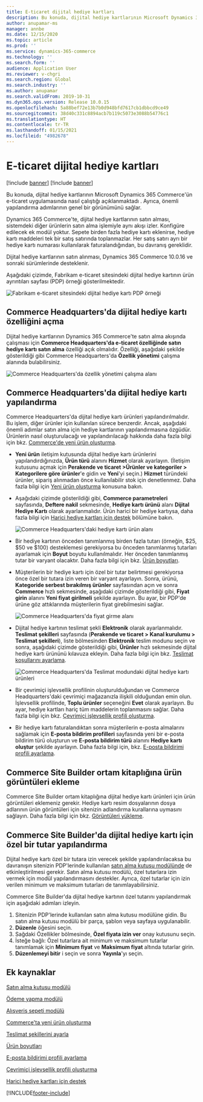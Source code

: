 ```yaml
---
title: E-ticaret dijital hediye kartları
description: Bu konuda, dijital hediye kartlarının Microsoft Dynamics 365 Commerce'ün e-ticaret uygulamasında nasıl çalıştığı açıklanmaktadı . Ayrıca, önemli yapılandırma adımlarının genel bir görünümünü sağlar.
author: anupamar-ms
manager: annbe
ms.date: 12/15/2020
ms.topic: article
ms.prod: ''
ms.service: dynamics-365-commerce
ms.technology: ''
ms.search.form: ''
audience: Application User
ms.reviewer: v-chgri
ms.search.region: Global
ms.search.industry: ''
ms.author: anupamar
ms.search.validFrom: 2019-10-31
ms.dyn365.ops.version: Release 10.0.15
ms.openlocfilehash: 5a88bef72e13b7b0d948bfd7617cb1dbbcd9ce49
ms.sourcegitcommit: 38d40c331c8894acb7b119c5073e3088b54776c1
ms.translationtype: HT
ms.contentlocale: tr-TR
ms.lasthandoff: 01/15/2021
ms.locfileid: "4982678"
---
```

# <a name="e-commerce-digital-gift-cards"></a>E-ticaret dijital hediye kartları

[!include [banner](includes/banner.md)]
[!include [banner](includes/preview-banner.md)]

Bu konuda, dijital hediye kartlarının Microsoft Dynamics 365 Commerce'ün e-ticaret uygulamasında nasıl çalıştığı açıklanmaktadı . Ayrıca, önemli yapılandırma adımlarının genel bir görünümünü sağlar.

Dynamics 365 Commerce'te, dijital hediye kartlarının satın alması, sistemdeki diğer ürünlerin satın alma işlemiyle aynı akışı izler. Konfigüre edilecek ek modül yoktur. Sepete birden fazla hediye kartı eklenirse, hediye kartı maddeleri tek bir satış satırında toplanmazlar. Her satış satırı ayrı bir hediye kartı numarası kullanılarak faturalandığından, bu davranış gereklidir.

Dijital hediye kartlarının satın alınması, Dynamics 365 Commerce 10.0.16 ve sonraki sürümlerinde desteklenir.

Aşağıdaki çizimde, Fabrikam e-ticaret sitesindeki dijital hediye kartının ürün ayrıntıları sayfası (PDP) örneği gösterilmektedir.

![Fabrikam e-ticaret sitesindeki dijital hediye kartı PDP örneği](./media/GiftcardPDP.PNG)

## <a name="turn-on-the-digital-gift-card-feature-in-commerce-headquarters"></a>Commerce Headquarters'da dijital hediye kartı özelliğini açma

Dijital hediye kartlarının Dynamics 365 Commerce'te satın alma akışında çalışması için **Commerce Headquarters'da e-ticaret özelliğinde satın hediye kartı satın alma** özelliği açık olmalıdır. Özelliği, aşağıdaki şekilde gösterildiği gibi Commerce Headquarters'da **Özellik yönetimi** çalışma alanında bulabilirsiniz.

![Commerce Headquarters'da özellik yönetimi çalışma alanı](./media/Featureflag.PNG)

## <a name="configure-a-digital-gift-card-in-commerce-headquarters"></a>Commerce Headquarters'da dijital hediye kartı yapılandırma

Commerce Headquarters'da dijital hediye kartı ürünleri yapılandırılmalıdır. Bu işlem, diğer ürünler için kullanılan sürece benzerdir. Ancak, aşağıdaki önemli adımlar satın alma için hediye kartlarının yapılandırmasına özgüdür. Ürünlerin nasıl oluşturulacağı ve yapılandırılacağı hakkında daha fazla bilgi için bkz. [Commerce'de yeni ürün oluşturma](create-new-product-commerce.md).

- **Yeni ürün** iletişim kutusunda dijital hediye kartı ürünlerini yapılandırdığınızda, **Ürün türü** alanını **Hizmet** olarak ayarlayın. (İletişim kutusunu açmak için **Perakende ve ticaret \>Ürünler ve kategoriler \> Kategorilere göre ürünler**'e gidin ve **Yeni**'yi seçin.) **Hizmet** türündeki ürünler, sipariş alınmadan önce kullanılabilir stok için denetlenmez. Daha fazla bilgi için [Yeni ürün oluşturma](create-new-product-commerce.md#create-a-new-product) konusuna bakın.
- Aşağıdaki çizimde gösterildiği gibi, **Commerce parametreleri** sayfasında, **Deftere nakil** sekmesinde, **Hediye kartı ürünü** alanı **Dijital Hediye Kartı** olarak ayarlanmalıdır. Ürün harici bir hediye kartıysa, daha fazla bilgi için [Harici hediye kartları için destek](./dev-itpro/gift-card.md) bölümüne bakın.

    ![Commerce Headquarters'daki hediye kartı ürün alanı](./media/PostGiftcard.png)

- Bir hediye kartının önceden tanımlanmış birden fazla tutarı (örneğin, $25, $50 ve $100) desteklemesi gerekiyorsa bu önceden tanımlanmış tutarları ayarlamak için **Boyut** boyutu kullanılmalıdır. Her önceden tanımlanmış tutar bir varyant olacaktır. Daha fazla bilgi için bkz. [Ürün boyutları](https://docs.microsoft.com/dynamics365/supply-chain/pim/product-dimensions?toc=/dynamics365/retail/toc.json).
- Müşterilerin bir hediye kartı için özel bir tutar belirtmesi gerekiyorsa önce özel bir tutara izin veren bir varyant ayarlayın. Sonra, ürünü, **Kategoride serbest bırakılmış ürünler** sayfasından açın ve sonra **Commerce** hızlı sekmesinde, aşağıdaki çizimde gösterildiği gibi, **Fiyat girin** alanını **Yeni fiyat girilmeli** şekilde ayarlayın. Bu ayar, bir PDP'de ürüne göz attıklarında müşterilerin fiyat girebilmesini sağlar.

    ![Commerce Headquarters'da fiyat girme alanı](./media/KeyInPrice.png)

- Dijital hediye kartının teslimat şekli **Elektronik** olarak ayarlanmalıdır. **Teslimat şekilleri** sayfasında (**Perakende ve ticaret \> Kanal kurulumu \> Teslimat şekilleri**), liste bölmesinden **Elektronik** teslim modunu seçin ve sonra, aşağıdaki çizimde gösterildiği gibi, **Ürünler** hızlı sekmesinde dijital hediye kartı ürününü kılavuza ekleyin. Daha fazla bilgi için bkz. [Teslimat koşullarını ayarlama](https://docs.microsoft.com/dynamicsax-2012/appuser-itpro/set-up-modes-of-delivery).

    ![Commerce Headquarters'da Teslimat modundaki dijital hediye kartı ürünleri](./media/ElectronicMode.PNG)

- Bir çevrimiçi işlevsellik profilinin oluşturulduğundan ve Commerce Headquarters'daki çevrimiçi mağazanızla ilişkili olduğundan emin olun. İşlevsellik profilinde, **Toplu ürünler** seçeneğini **Evet** olarak ayarlayın. Bu ayar, hediye kartları hariç tüm maddelerin toplanmasını sağlar. Daha fazla bilgi için bkz. [Çevrimiçi işlevsellik profili oluşturma](online-functionality-profile.md).
- Bir hediye kartı faturalandıktan sonra müşterilerin e-posta almalarını sağlamak için **E-posta bildirim profilleri** sayfasında yeni bir e-posta bildirim türü oluşturun ve **E-posta bildirim türü** alanını **Hediye kartı oluştur** şekilde ayarlayın. Daha fazla bilgi için, bkz. [E-posta bildirimi profili ayarlama](email-notification-profiles.md).

## <a name="add-product-images-to-the-commerce-site-builder-media-library"></a>Commerce Site Builder ortam kitaplığına ürün görüntüleri ekleme

Commerce Site Builder ortam kitaplığına dijital hediye kartı ürünleri için ürün görüntüleri eklemeniz gerekir. Hediye kartı resim dosyalarının dosya adlarının ürün görüntüleri için sitenizin adlandırma kurallarına uymasını sağlayın. Daha fazla bilgi için bkz. [Görüntüleri yükleme](dam-upload-images.md).

## <a name="configure-a-custom-amount-for-a-digital-gift-card-in-commerce-site-builder"></a>Commerce Site Builder'da dijital hediye kartı için özel bir tutar yapılandırma

Dijital hediye kartı özel bir tutara izin verecek şekilde yapılandırılacaksa bu davranışın sitenizin PDP'lerinde kullanılan [satın alma kutusu modülünde](add-buy-box.md) de etkinleştirilmesi gerekir. Satın alma kutusu modülü, özel tutarlara izin vermek için modül yapılandırmasını destekler. Ayrıca, özel tutarlar için izin verilen minimum ve maksimum tutarları de tanımlayabilirsiniz.

Commerce Site Builder'da dijital hediye kartının özel tutarını yapılandırmak için aşağıdaki adımları izleyin.

1. Sitenizin PDP'lerinde kullanılan satın alma kutusu modülüne gidin. Bu satın alma kutusu modülü bir parça, şablon veya sayfaya uygulanabilir.
1. **Düzenle** öğesini seçin.
1. Sağdaki Özellikler bölmesinde, **Özel fiyata izin ver** onay kutusunu seçin.
1. İsteğe bağlı: Özel tutarlara ait minimum ve maksimum tutarlar tanımlamak için **Minimum fiyat** ve **Maksimum fiyat** altında tutarlar girin.
1. **Düzenlemeyi bitir** i seçin ve sonra **Yayınla**'yı seçin.

## <a name="additional-resources"></a>Ek kaynaklar

[Satın alma kutusu modülü](add-buy-box.md)

[Ödeme yapma modülü](add-checkout-module.md)

[Alışveriş sepeti modülü](add-cart-module.md)

[Commerce'ta yeni ürün oluşturma](create-new-product-commerce.md)

[Teslimat şekillerini ayarla](https://docs.microsoft.com/dynamicsax-2012/appuser-itpro/set-up-modes-of-delivery)

[Ürün boyutları](https://docs.microsoft.com/dynamics365/supply-chain/pim/product-dimensions?toc=/dynamics365/retail/toc.json)

[E-posta bildirimi profili ayarlama](email-notification-profiles.md)

[Çevrimiçi işlevsellik profili oluşturma](online-functionality-profile.md)

[Harici hediye kartları için destek](./dev-itpro/gift-card.md)


[!INCLUDE[footer-include](../includes/footer-banner.md)]